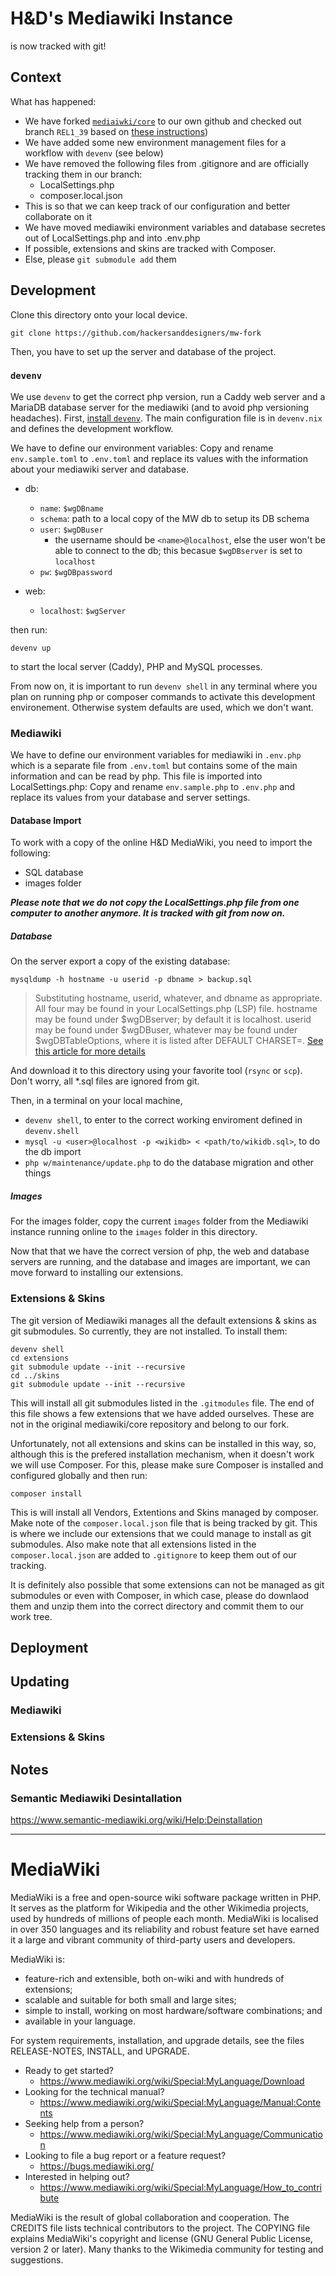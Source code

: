 # H&D's Mediawiki Instance

is now tracked with git!

## Context

What has happened:
- We have forked [`mediaiwki/core`](https://gerrit.wikimedia.org/r/mediawiki/core) to our own github and checked out branch `REL1_39` based on [these instructions](https://www.mediawiki.org/wiki/Download_from_Git#Download_a_stable_branch))
- We have added some new environment management files for a workflow with `devenv` (see below)
- We have removed the following files from .gitignore and are officially tracking them in our branch:
  - LocalSettings.php
  - composer.local.json
- This is so that we can keep track of our configuration and better collaborate on it
- We have moved mediawiki environment variables and database secretes out of LocalSettings.php and into .env.php
- If possible, extensions and skins are tracked with Composer.
- Else, please `git submodule add` them

## Development

Clone this directory onto your local device.
```
git clone https://github.com/hackersanddesigners/mw-fork
```
Then, you have to set up the server and database of the project.

### `devenv`

We use `devenv` to get the correct php version, run a Caddy web server and a MariaDB database server for the mediawiki (and to avoid php versioning headaches). First, [install `devenv`](https://devenv.sh/). The main configuration file is in `devenv.nix` and defines the development workflow.

We have to define our environment variables: Copy and rename `env.sample.toml` to `.env.toml` and replace its values with the information about your mediawiki server and database.

- db:
  - `name`: `$wgDBname`
  - `schema`: path to a local copy of the MW db to setup its DB schema
  - `user`: `$wgDBuser`
    - the username should be `<name>@localhost`, else the user won't be able to connect to the db; this becasue `$wgDBserver` is set to `localhost`
  - `pw`: `$wgDBpassword`

- web:
  - `localhost`: `$wgServer`


then run:

```
devenv up
```
to start the local server (Caddy), PHP and MySQL processes.

From now on, it is important to run `devenv shell` in any terminal where you plan on running php or composer commands to activate this development environement. Otherwise system defaults are used, which we don't want.

### Mediawiki

We have to define our environment variables for mediawiki in `.env.php` which is a separate file from `.env.toml` but contains some of the main information and can be read by php. This file is imported into LocalSettings.php: Copy and rename `env.sample.php` to `.env.php` and replace its values from your database and server settings.

#### Database Import

To work with a copy of the online H&D MediaWiki, you need to import the following:

- SQL database
- images folder

***Please note that we do not copy the LocalSettings.php file from one computer to another anymore. It is tracked with git from now on.***

##### Database

On the server export a copy of the existing database:

```
mysqldump -h hostname -u userid -p dbname > backup.sql
```
> Substituting hostname, userid, whatever, and dbname as appropriate. All four may be found in your LocalSettings.php (LSP) file. hostname may be found under $wgDBserver; by default it is localhost. userid may be found under $wgDBuser, whatever may be found under $wgDBTableOptions, where it is listed after DEFAULT CHARSET=. [See this article for more details](https://www.mediawiki.org/wiki/Manual:Backing_up_a_wiki#Mysqldump_from_the_command_line)

And download it to this directory using your favorite tool (`rsync` or `scp`). Don't worry, all *.sql files are ignored from git.

Then, in a terminal on your local machine,
- `devenv shell`, to enter to the correct working enviroment defined in `devenv.shell`
- `mysql -u <user>@localhost -p <wikidb> < <path/to/wikidb.sql>`, to do the db import
- `php w/maintenance/update.php` to do the database migration and other things


##### Images

For the images folder, copy the current `images` folder from the Mediawiki instance running online to the `images` folder in this directory.


Now that that we have the correct version of php, the web and database servers are running, and the database and images are important, we can move forward to installing our extensions.

### Extensions & Skins

The git version of Mediawiki manages all the default extensions & skins as git submodules. So currently, they are not installed. To install them:

```
devenv shell
cd extensions
git submodule update --init --recursive
cd ../skins
git submodule update --init --recursive
```

This will install all git submodules listed in the `.gitmodules` file.
The end of this file shows a few extensions that we have added ourselves. These are not in the original mediawiki/core repository and belong to our fork.

Unfortunately, not all extensions and skins can be installed in this way, so, although this is the prefered installation mechanism, when it doesn't work we will use Composer.
For this, please make sure Composer is installed and configured globally and then run:
```
composer install
```

This is will install all Vendors, Extentions and Skins managed by composer. Make note of the `composer.local.json` file that is being tracked by git. This is where we include our extensions that we could manage to install as git submodules. Also make note that all extensions listed in the `composer.local.json` are added to `.gitignore` to keep them out of our tracking.

It is definitely also possible that some extensions can not be managed as git submodules or even with Composer, in which case, please do downlaod them and unzip them into the correct directory and commit them to our work tree.

## Deployment




## Updating

### Mediawiki


### Extensions & Skins


## Notes
### Semantic Mediawiki Desintallation

https://www.semantic-mediawiki.org/wiki/Help:Deinstallation



---------

# MediaWiki

MediaWiki is a free and open-source wiki software package written in PHP. It
serves as the platform for Wikipedia and the other Wikimedia projects, used
by hundreds of millions of people each month. MediaWiki is localised in over
350 languages and its reliability and robust feature set have earned it a large
and vibrant community of third-party users and developers.

MediaWiki is:

* feature-rich and extensible, both on-wiki and with hundreds of extensions;
* scalable and suitable for both small and large sites;
* simple to install, working on most hardware/software combinations; and
* available in your language.

For system requirements, installation, and upgrade details, see the files
RELEASE-NOTES, INSTALL, and UPGRADE.

* Ready to get started?
  * https://www.mediawiki.org/wiki/Special:MyLanguage/Download
* Looking for the technical manual?
  * https://www.mediawiki.org/wiki/Special:MyLanguage/Manual:Contents
* Seeking help from a person?
  * https://www.mediawiki.org/wiki/Special:MyLanguage/Communication
* Looking to file a bug report or a feature request?
  * https://bugs.mediawiki.org/
* Interested in helping out?
  * https://www.mediawiki.org/wiki/Special:MyLanguage/How_to_contribute

MediaWiki is the result of global collaboration and cooperation. The CREDITS
file lists technical contributors to the project. The COPYING file explains
MediaWiki's copyright and license (GNU General Public License, version 2 or
later). Many thanks to the Wikimedia community for testing and suggestions.
